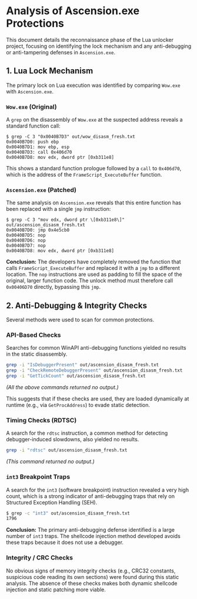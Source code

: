 # Analysis of Ascension.exe Protections

This document details the reconnaissance phase of the Lua unlocker project, focusing on identifying the lock mechanism and any anti-debugging or anti-tampering defenses in `Ascension.exe`.

## 1. Lua Lock Mechanism

The primary lock on Lua execution was identified by comparing `Wow.exe` with `Ascension.exe`.

### `Wow.exe` (Original)

A `grep` on the disassembly of `Wow.exe` at the suspected address reveals a standard function call:

```
$ grep -C 3 "0x0040B7D3" out/wow_disasm_fresh.txt
0x0040B7D0: push ebp
0x0040B7D1: mov ebp, esp
0x0040B7D3: call 0x406d70
0x0040B7D8: mov edx, dword ptr [0xb311e8]
```

This shows a standard function prologue followed by a `call` to `0x406d70`, which is the address of the `FrameScript_ExecuteBuffer` function.

### `Ascension.exe` (Patched)

The same analysis on `Ascension.exe` reveals that this entire function has been replaced with a single `jmp` instruction:

```
$ grep -C 3 "mov edx, dword ptr \[0xb311e8\]" out/ascension_disasm_fresh.txt
0x0040B7D0: jmp 0x4e5cb0
0x0040B7D5: nop
0x0040B7D6: nop
0x0040B7D7: nop
0x0040B7D8: mov edx, dword ptr [0xb311e8]
```

**Conclusion:** The developers have completely removed the function that calls `FrameScript_ExecuteBuffer` and replaced it with a `jmp` to a different location. The `nop` instructions are used as padding to fill the space of the original, larger function code. The unlock method must therefore call `0x00406D70` directly, bypassing this `jmp`.

## 2. Anti-Debugging & Integrity Checks

Several methods were used to scan for common protections.

### API-Based Checks

Searches for common WinAPI anti-debugging functions yielded no results in the static disassembly.

```bash
grep -i "IsDebuggerPresent" out/ascension_disasm_fresh.txt
grep -i "CheckRemoteDebuggerPresent" out/ascension_disasm_fresh.txt
grep -i "GetTickCount" out/ascension_disasm_fresh.txt
```
*(All the above commands returned no output.)*

This suggests that if these checks are used, they are loaded dynamically at runtime (e.g., via `GetProcAddress`) to evade static detection.

### Timing Checks (RDTSC)

A search for the `rdtsc` instruction, a common method for detecting debugger-induced slowdowns, also yielded no results.

```bash
grep -i "rdtsc" out/ascension_disasm_fresh.txt
```
*(This command returned no output.)*


### `int3` Breakpoint Traps

A search for the `int3` (software breakpoint) instruction revealed a very high count, which is a strong indicator of anti-debugging traps that rely on Structured Exception Handling (SEH).

```bash
$ grep -c "int3" out/ascension_disasm_fresh.txt
1796
```

**Conclusion:** The primary anti-debugging defense identified is a large number of `int3` traps. The shellcode injection method developed avoids these traps because it does not use a debugger.

### Integrity / CRC Checks

No obvious signs of memory integrity checks (e.g., CRC32 constants, suspicious code reading its own sections) were found during this static analysis. The absence of these checks makes both dynamic shellcode injection and static patching more viable.
